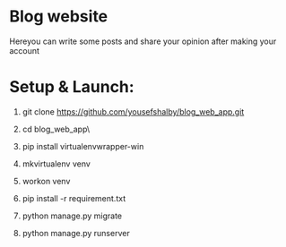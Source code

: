 # Blog website

<P>Hereyou can write some posts and share your opinion after making your account </p>

# Setup & Launch:

1. git clone https://github.com/yousefshalby/blog_web_app.git

2. cd blog_web_app\

3. pip install virtualenvwrapper-win

4. mkvirtualenv venv

5. workon venv

6. pip install -r requirement.txt

7. python manage.py migrate

8. python manage.py runserver
